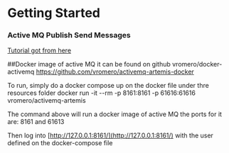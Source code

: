 # Getting Started

### Active MQ Publish Send Messages
[Tutorial got from here](http://websystique.com/spring/spring-4-jms-activemq-example-with-annotations/) 

##Docker image of active MQ
it can be found on github vromero/docker-activemq
https://github.com/vromero/activemq-artemis-docker

To run, simply do a docker compose up on the docker file under thre resources folder
    docker run -it --rm -p 8161:8161 -p 61616:61616 vromero/activemq-artemis
    
The command above will run a docker image of active MQ
the ports for it are:
    8161 and 61613

Then log into [http://127.0.0.1:8161/](http://127.0.0.1:8161/) with the user defined on the docker-compose file
